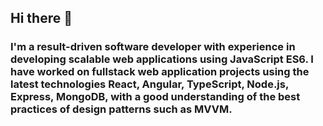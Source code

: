 ## Hi there 👋

### I'm a result-driven software developer with experience in developing scalable web applications using JavaScript ES6. I have worked on fullstack web application projects using the latest technologies React, Angular, TypeScript, Node.js, Express, MongoDB, with a good understanding of the best practices of design patterns such as MVVM.

<!--
**souvik88/souvik88** is a ✨ _special_ ✨ repository because its `README.md` (this file) appears on your GitHub profile.

Here are some ideas to get you started:

- 🔭 I’m currently working on ...
- 🌱 I’m currently learning ...
- 👯 I’m looking to collaborate on ...
- 🤔 I’m looking for help with ...
- 💬 Ask me about ...
- 📫 How to reach me: ...
- 😄 Pronouns: ...
- ⚡ Fun fact: ...
-->
